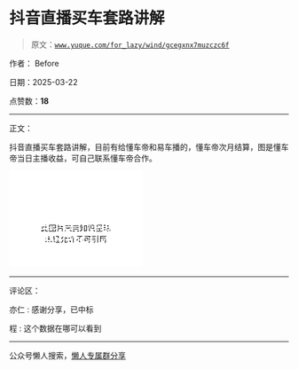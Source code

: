 # 抖音直播买车套路讲解

> 原文：[`www.yuque.com/for_lazy/wind/gcegxnx7muzczc6f`](https://www.yuque.com/for_lazy/wind/gcegxnx7muzczc6f)

作者： Before

日期：2025-03-22

点赞数：**18**

* * *

正文：

抖音直播买车套路讲解，目前有给懂车帝和易车播的，懂车帝次月结算，图是懂车帝当日主播收益，可自己联系懂车帝合作。

![](img/b205ddd63b1f1bb8f431e38811b06e3a.png "None")

* * *

评论区：

亦仁 : 感谢分享，已中标

程 : 这个数据在哪可以看到

* * *

公众号懒人搜索，[懒人专属群分享](https://lazybook.fun/#/blog/group)